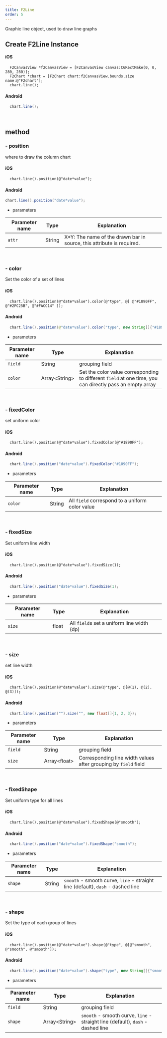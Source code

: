 ```yaml
---
title: F2Line
order: 5
---
```


Graphic line object, used to draw line graphs

## Create F2Line Instance
#### iOS
````obj-c
  F2CanvasView *f2CanvasView = [F2CanvasView canvas:CGRectMake(0, 0, 280, 280)];
  F2Chart *chart = [F2Chart chart:f2CanvasView.bounds.size name:@"F2chart"];
  chart.line();
````

#### Android
````java
  chart.line();
````
<br/>

## method
### - position
where to draw the column chart
#### iOS
````obj-c
  chart.line().position(@"date*value");
````
#### Android
````java
chart.line().position("date*value");
````
- parameters

| **Parameter name** | **Type** | **Explanation** |
| --- | --- | --- |
| `attr`| String | X*Y: The name of the drawn bar in source, this attribute is required.
<br/>

### - color
Set the color of a set of lines
#### iOS
````obj-c
  chart.line().position(@"date*value").color(@"type", @[ @"#1890FF", @"#2FC25B", @"#FACC14" ]);
````
#### Android
````java
  chart.line().position(@"date*value").color("type", new String[]{"#1890FF", "#2FC25B", "#FACC14"});
````
- parameters

| **Parameter name** | **Type** | **Explanation** |
| --- | --- | --- |
| `field`| String | grouping field
| `color`| Array&lt;String&gt; | Set the color value corresponding to different `field` at one time, you can directly pass an empty array
<br/>

### - fixedColor
set uniform color
#### iOS
````obj-c
  chart.line().position(@"date*value").fixedColor(@"#1890FF");
````
#### Android
````java
  chart.line().position("date*value").fixedColor("#1890FF");
````
- parameters

| **Parameter name** | **Type** | **Explanation** |
| --- | --- | --- |
| `color`| String | All `field` correspond to a uniform color value
<br/>

### - fixedSize
Set uniform line width
#### iOS
````obj-c
  chart.line().position(@"date*value").fixedSize(1);
````
#### Android
````java
  chart.line().position("date*value").fixedSize(1);
````
- parameters

| **Parameter name** | **Type** | **Explanation** |
| --- | --- | --- |
| `size`| float | All `field`s set a uniform line width (dp)
<br>

### - size
set line width
#### iOS
````obj-c
  chart.line().position(@"date*value").size(@"type", @[@(1), @(2), @(3)]);
````
#### Android
````java
  chart.line().position("").size("", new float[]{1, 2, 3});
````
- parameters

| **Parameter name** | **Type** | **Explanation** |
| --- | --- | --- |
| `field`| String | grouping field
| `size`| Array&lt;float&gt;| Corresponding line width values ​​after grouping by `field` field
<br>

### - fixedShape
Set uniform type for all lines
#### iOS
````obj-c
  chart.line().position(@"date*value").fixedShape(@"smooth");
````
#### Android
````java
  chart.line().position("date*value").fixedShape("smooth");
````
- parameters

| **Parameter name** | **Type** | **Explanation** |
| --- | --- | --- |
| `shape`| String | `smooth` - smooth curve, `line` - straight line (default), `dash` - dashed line
<br>


### - shape
Set the type of each group of lines
#### iOS
````obj-c
  chart.line().position(@"date*value").shape(@"type", @[@"smooth", @"smooth", @"smooth"]);
````
#### Android
````java
  chart.line().position("date*value").shape("type", new String[]{"smooth", "smooth", "smooth"});
````
- parameters

| **Parameter name** | **Type** | **Explanation** |
| --- | --- | --- |
| `field`| String | grouping field
| `shape`| Array&lt;String&gt; | `smooth` - smooth curve, `line` - straight line (default), `dash` - dashed line
<br>